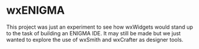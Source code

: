 # wxENIGMA
This project was just an experiment to see how wxWidgets would stand up to the
task of building an ENIGMA IDE. It may still be made but we just wanted to
explore the use of wxSmith and wxCrafter as designer tools.

